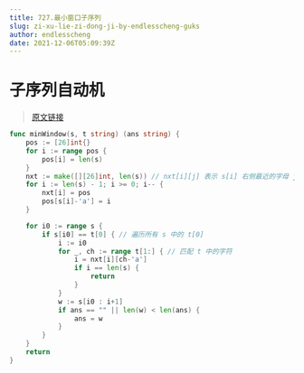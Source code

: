 ```yaml
---
title: 727.最小窗口子序列
slug: zi-xu-lie-zi-dong-ji-by-endlesscheng-guks
author: endlesscheng
date: 2021-12-06T05:09:39Z
---
```

# 子序列自动机
 
> [原文链接](https://leetcode.cn/problems/minimum-window-subsequence/solution/zi-xu-lie-zi-dong-ji-by-endlesscheng-guks)
```go
func minWindow(s, t string) (ans string) {
	pos := [26]int{}
	for i := range pos {
		pos[i] = len(s)
	}
	nxt := make([][26]int, len(s)) // nxt[i][j] 表示 s[i] 右侧最近的字母 j 的位置
	for i := len(s) - 1; i >= 0; i-- {
		nxt[i] = pos
		pos[s[i]-'a'] = i
	}

	for i0 := range s {
		if s[i0] == t[0] { // 遍历所有 s 中的 t[0]
			i := i0
			for _, ch := range t[1:] { // 匹配 t 中的字符
				i = nxt[i][ch-'a']
				if i == len(s) {
					return
				}
			}
			w := s[i0 : i+1]
			if ans == "" || len(w) < len(ans) {
				ans = w
			}
		}
	}
	return
}
```
